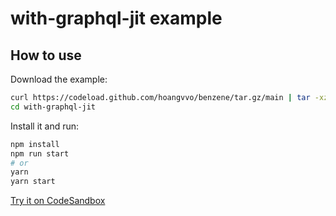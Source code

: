 # with-graphql-jit example

## How to use

Download the example:

```bash
curl https://codeload.github.com/hoangvvo/benzene/tar.gz/main | tar -xz --strip=2 benzene-main/examples/with-graphql-jit
cd with-graphql-jit
```

Install it and run:

```bash
npm install
npm run start
# or
yarn
yarn start
```

[Try it on CodeSandbox](https://codesandbox.io/s/github/hoangvvo/benzene/tree/main/examples/with-graphql-jit)